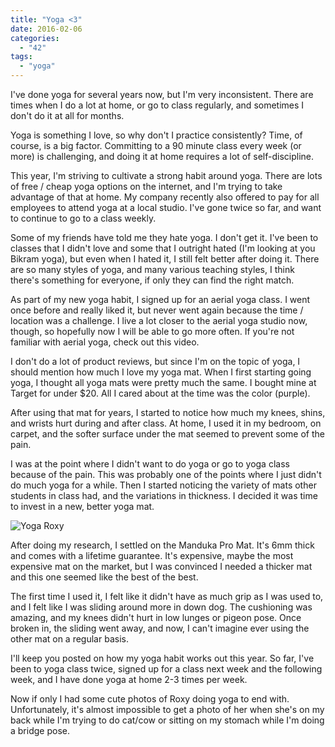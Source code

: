```yaml
---
title: "Yoga <3"
date: 2016-02-06
categories: 
  - "42"
tags: 
  - "yoga"
---
```


I've done yoga for several years now, but I'm very inconsistent. There are times when I do a lot at home, or go to class regularly, and sometimes I don't do it at all for months.

Yoga is something I love, so why don't I practice consistently? Time, of course, is a big factor. Committing to a 90 minute class every week (or more) is challenging, and doing it at home requires a lot of self-discipline.

This year, I'm striving to cultivate a strong habit around yoga. There are lots of free / cheap yoga options on the internet, and I'm trying to take advantage of that at home. My company recently also offered to pay for all employees to attend yoga at a local studio. I've gone twice so far, and want to continue to go to a class weekly.

Some of my friends have told me they hate yoga. I don't get it. I've been to classes that I didn't love and some that I outright hated (I'm looking at you Bikram yoga), but even when I hated it, I still felt better after doing it. There are so many styles of yoga, and many various teaching styles, I think there's something for everyone, if only they can find the right match.

As part of my new yoga habit, I signed up for an aerial yoga class. I went once before and really liked it, but never went again because the time / location was a challenge. I live a lot closer to the aerial yoga studio now, though, so hopefully now I will be able to go more often. If you're not familiar with aerial yoga, check out this video.

I don't do a lot of product reviews, but since I'm on the topic of yoga, I should mention how much I love my yoga mat. When I first starting going yoga, I thought all yoga mats were pretty much the same. I bought mine at Target for under $20. All I cared about at the time was the color (purple).

After using that mat for years, I started to notice how much my knees, shins, and wrists hurt during and after class. At home, I used it in my bedroom, on carpet, and the softer surface under the mat seemed to prevent some of the pain.

I was at the point where I didn't want to do yoga or go to yoga class because of the pain. This was probably one of the points where I just didn't do much yoga for a while. Then I started noticing the variety of mats other students in class had, and the variations in thickness. I decided it was time to invest in a new, better yoga mat.

![Yoga Roxy](images/IMG_1086-300x225.jpg)

After doing my research, I settled on the Manduka Pro Mat. It's 6mm thick and comes with a lifetime guarantee. It's expensive, maybe the most expensive mat on the market, but I was convinced I needed a thicker mat and this one seemed like the best of the best.

The first time I used it, I felt like it didn't have as much grip as I was used to, and I felt like I was sliding around more in down dog. The cushioning was amazing, and my knees didn't hurt in low lunges or pigeon pose. Once broken in, the sliding went away, and now, I can't imagine ever using the other mat on a regular basis.

I'll keep you posted on how my yoga habit works out this year. So far, I've been to yoga class twice, signed up for a class next week and the following week, and I have done yoga at home 2-3 times per week.

Now if only I had some cute photos of Roxy doing yoga to end with. Unfortunately, it's almost impossible to get a photo of her when she's on my back while I'm trying to do cat/cow or sitting on my stomach while I'm doing a bridge pose.
